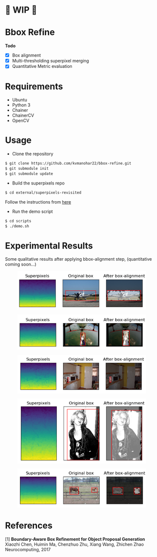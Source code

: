 # :construction: WIP :construction:
# Bbox Refine

**Todo**
- [x] Box alignment
- [x] Multi-thresholding superpixel merging
- [x] Quantitative Metric evaluation

# Requirements
- Ubuntu
- Python 3
- Chainer
- ChainerCV
- OpenCV

# Usage
- Clone the repository
```bash
$ git clone https://github.com/kvmanohar22/bbox-refine.git
$ git submodule init
$ git submodule update
```
- Build the superpixels repo
```bash
$ cd external/superpixels-revisited
```
Follow the instructions from [here](https://github.com/davidstutz/superpixels-revisited.git)

- Run the demo script
```bash
$ cd scripts
$ ./demo.sh
```

# Experimental Results
Some qualitative results after applying bbox-alignment step, (quantitative coming soon...)
<figure>
  <img src="imgs/refine1.png">
</figure>

<figure>
  <img src="imgs/refine2.png">
</figure>

<figure>
  <img src="imgs/refine3.png">
</figure>

<figure>
  <img src="imgs/refine4.png">
</figure>

<figure>
  <img src="imgs/refine5.png">
</figure>

# References
[1] **Boundary-Aware Box Refinement for Object Proposal Generation**\
Xiaozhi Chen, Huimin Ma, Chenzhuo Zhu, Xiang Wang, Zhichen Zhao\
Neurocomputing, 2017
